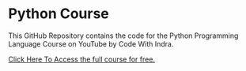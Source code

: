 # Python Course

This GitHub Repository contains the code for the Python Programming Language Course on YouTube by Code With Indra.

[Click Here To Access the full course for free.](https://www.youtube.com/playlist?list=PLIAiqNT_R-vmVXCquFHG0xWojQ2sD8om0)
